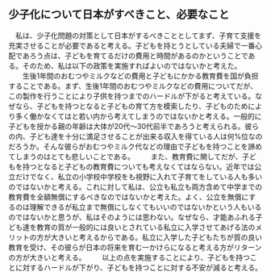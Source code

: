 ## 少子化について日本がすべきこと、必要なこと
　私は、少子化問題の対策として日本がするべきこととしてまず、子育て支援を充実させることが必要であると考える。子どもを持とうとしている夫婦で一番心配であろう点は、子どもを育てるだけの費用と時間があるのかということである。そのため、私は以下の政策を実施すればよいのではないかと考えた。
　　生後1年間のおむつやミルクなどの費用と子どもにかかる教育費を国が負担することである。まず、生後1年間のおむつやミルクなどの費用についてだが、この製作を行うことにより子供を持つまでのハードルが下がると考えている。なぜなら、子どもを持つとなると子どもの育て方を模索したり、子どものためにより多く働かなくてはと若い内から考えてしまうのではないかと考える。一般的に子どもを授かる親の年齢は大体が20代〜30代前半であろうと考えられる。彼らの内、子ども達を十分に満足させることが出来る収入を得ている人は何%位なのだろうか。そんな彼らがおむつやミルク代などの理由で子どもを持つことを諦めてしまうのはとても悲しいことである。
　　また、教育費に関してだが、子どもを持つとなると子どもの教育費についても考えなくてはならない。近年では公立だけでなく、私立の小学校中学校をも視野に入れて子育てをしている人も多いのではないかと考える。これに対して私は、公立も私立も両方含めて中学までの教育費を全額無償にするべきなのではないかと考えた。よく、公立を無償にするのは理解できるが私立まで無償にしなくてもいいのではないかという人もいるのではないかと思うが、私はそのようには思わない。なぜなら、才能あふれる子ども達を教育の質が一般的には良いとされている私立に入学させてあげる法のメリットの方が大きいと考えるからである。私立に入学した子どもたちが質の良い教育を受け、その彼らが日本の将来を育む一かけらになると考える方がリターンの方が大きいと考える。
　　以上の点を実施することにより、子どもを持つことに対するハードルが下がり、子どもを持つことに対する不安が減ると考える。